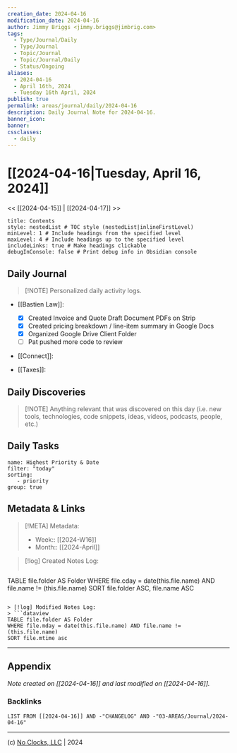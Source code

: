 ```yaml
---
creation_date: 2024-04-16
modification_date: 2024-04-16
author: Jimmy Briggs <jimmy.briggs@jimbrig.com>
tags:
  - Type/Journal/Daily
  - Type/Journal
  - Topic/Journal
  - Topic/Journal/Daily
  - Status/Ongoing
aliases:
  - 2024-04-16
  - April 16th, 2024
  - Tuesday 16th April, 2024
publish: true
permalink: areas/journal/daily/2024-04-16
description: Daily Journal Note for 2024-04-16.
banner_icon:
banner:
cssclasses:
  - daily
---
```



# [[2024-04-16|Tuesday, April 16, 2024]]

<< [[2024-04-15]] | [[2024-04-17]] >>

```table-of-contents
title: Contents 
style: nestedList # TOC style (nestedList|inlineFirstLevel)
minLevel: 1 # Include headings from the specified level
maxLevel: 4 # Include headings up to the specified level
includeLinks: true # Make headings clickable
debugInConsole: false # Print debug info in Obsidian console
```

## Daily Journal

> [!NOTE] Personalized daily activity logs.

-  [[Bastien Law]]:
	- [x] Created Invoice and Quote Draft Document PDFs on Strip
	- [x] Created pricing breakdown / line-item summary in Google Docs
	- [x] Organized Google Drive Client Folder
	- [ ] Pat pushed more code to review

 - [[Connect]]:

- [[Taxes]]:

## Daily Discoveries

> [!NOTE] Anything relevant that was discovered on this day (i.e. new tools, technologies, code snippets, ideas, videos, podcasts, people, etc.)



## Daily Tasks

```todoist
name: Highest Priority & Date
filter: "today"
sorting:
   - priority
group: true
```


## Metadata & Links

> [!META] Metadata:
> - Week:: [[2024-W16]]
> - Month:: [[2024-April]]

> [!log] Created Notes Log:
> ```dataview
TABLE file.folder AS Folder
WHERE file.cday = date(this.file.name) AND file.name != (this.file.name)
SORT file.folder ASC, file.name ASC
```

> [!log] Modified Notes Log:
> ```dataview
TABLE file.folder AS Folder
WHERE file.mday = date(this.file.name) AND file.name != (this.file.name)
SORT file.mtime asc
```

***

## Appendix

*Note created on [[2024-04-16]] and last modified on [[2024-04-16]].*

### Backlinks

```dataview
LIST FROM [[2024-04-16]] AND -"CHANGELOG" AND -"03-AREAS/Journal/2024-04-16"
```

***

(c) [No Clocks, LLC](https://github.com/noclocks) | 2024



